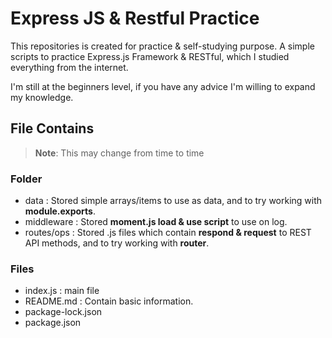 # Express JS & Restful Practice
This repositories is created for practice & self-studying purpose.
A simple scripts to practice Express.js Framework & RESTful, 
which I studied everything from the internet.

I'm still at the beginners level, if you have any advice I'm willing to expand my knowledge.

## File Contains

> **Note**: This may change from time to time

### Folder

- data : Stored simple arrays/items to use as data, and to try working with **module.exports**.
- middleware : Stored **moment.js load & use script** to use on log.
- routes/ops : Stored .js files which contain **respond & request** to REST API methods, and to try working with **router**.

### Files

- index.js : main file
- README.md : Contain basic information.
- package-lock.json
- package.json
